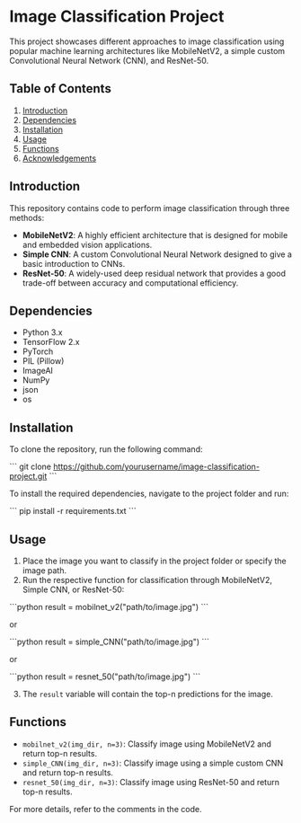 # Image Classification Project

This project showcases different approaches to image classification using popular machine learning architectures like MobileNetV2, a simple custom Convolutional Neural Network (CNN), and ResNet-50.

## Table of Contents

1. [Introduction](#introduction)
2. [Dependencies](#dependencies)
3. [Installation](#installation)
4. [Usage](#usage)
5. [Functions](#functions)
6. [Acknowledgements](#acknowledgements)

## Introduction

This repository contains code to perform image classification through three methods:

- **MobileNetV2**: A highly efficient architecture that is designed for mobile and embedded vision applications.
- **Simple CNN**: A custom Convolutional Neural Network designed to give a basic introduction to CNNs.
- **ResNet-50**: A widely-used deep residual network that provides a good trade-off between accuracy and computational efficiency.

## Dependencies

- Python 3.x
- TensorFlow 2.x
- PyTorch
- PIL (Pillow)
- ImageAI
- NumPy
- json
- os

## Installation

To clone the repository, run the following command:

\`\`\`
git clone https://github.com/yourusername/image-classification-project.git
\`\`\`

To install the required dependencies, navigate to the project folder and run:

\`\`\`
pip install -r requirements.txt
\`\`\`

## Usage

1. Place the image you want to classify in the project folder or specify the image path.
2. Run the respective function for classification through MobileNetV2, Simple CNN, or ResNet-50:

\`\`\`python
result = mobilnet_v2("path/to/image.jpg")
\`\`\`

or

\`\`\`python
result = simple_CNN("path/to/image.jpg")
\`\`\`

or

\`\`\`python
result = resnet_50("path/to/image.jpg")
\`\`\`

3. The `result` variable will contain the top-n predictions for the image.

## Functions

- `mobilnet_v2(img_dir, n=3)`: Classify image using MobileNetV2 and return top-n results.
- `simple_CNN(img_dir, n=3)`: Classify image using a simple custom CNN and return top-n results.
- `resnet_50(img_dir, n=3)`: Classify image using ResNet-50 and return top-n results.

For more details, refer to the comments in the code.
